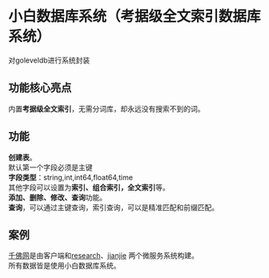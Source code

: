 # 小白数据库系统（考据级全文索引数据库系统）  
对goleveldb进行系统封装  

## 功能核心亮点  
内置**考据级全文索引**，无需分词库，却永远没有搜索不到的词。  

## 功能
**创建表**。 <br>
默认第一个字段必须是主键 <br>
**字段类型**：string,int,int64,float64,time<br>
其他字段可以设置为**索引、组合索引，全文索引**等。<br>
**添加、删除、修改、查询**功能。<br>
**查询**，可以通过主键查询，索引查询，可以是精准匹配和前缀匹配。<br>


## 案例 
[千佛网](http://www.soufoshuo.com)是由客户端和[research](https://github.com/liaoran123/research)、[jianjie](https://github.com/liaoran123/jianjie) 两个微服务系统构建。<br>
所有数据皆是使用小白数据库系统。

 
 